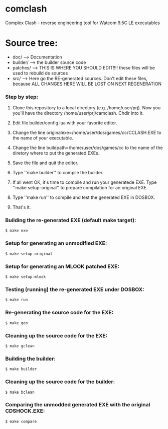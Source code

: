 # comclash
Complex Clash - reverse engineering tool for Watcom 9.5C LE executables

Source tree:
============

  * doc/        --> Documentation
  * builder/    --> the builder source code
  * patches/    --> THIS IS WHERE YOU SHOULD EDIT!!!! these files will be used to rebuild de sources
  * src/        --> Here go the RE-generated sources. Don't edit these files, because ALL CHANGES HERE WILL BE LOST ON NEXT REGENERATION

### Step by step:

  1. Clone this repository to a local directory (e.g. /home/user/prj). Now you you'll have the directory /home/user/prj/camclash.  Chdir into it.

  2. Edit file builder/config.lua with your favorite editor.

  3. Change the line originalexe=/home/user/dos/games/cc/CCLASH.EXE to the name of your executable.

  4. Change the line buildpath=/home/user/dos/games/cc to the name of the diretory where to put the generated EXEs.

  5. Save the file and quit the editor.

  6. Type ''make builder'' to compile the builder.
   
  7. If all went OK, it's time to compile and run your generatede EXE. Type ''make setup-original'' to prepare compilation for an original EXE.

  8. Type ''make run'' to compile and test the generated EXE in DOSBOX.

  9. That's it.

### Building the re-generated EXE (default make target):

    $ make exe

### Setup for generating an unmodified EXE:

    $ make setup-original

### Setup for generating an MLOOK patched EXE:

    $ make setup-mlook

### Testing (running) the re-generated EXE under DOSBOX:

    $ make run

### Re-generating the source code for the EXE:

    $ make gen

### Cleaning up the source code for the EXE:

    $ make gclean

### Building the builder:

    $ make builder

### Cleaning up the source code for the builder:

    $ make bclean

### Comparing the unmodded generated EXE with the original CDSHOCK.EXE:

    $ make compare

